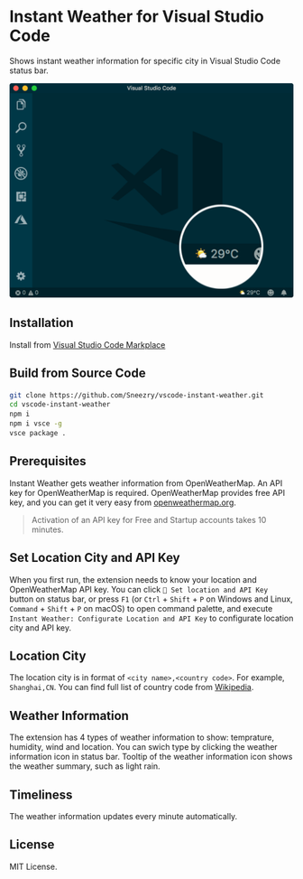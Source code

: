 # Instant Weather for Visual Studio Code

Shows instant weather information for specific city in Visual Studio Code status bar.

![](https://raw.githubusercontent.com/Sneezry/vscode-instant-weather/master/screenshot.png)

## Installation

Install from [Visual Studio Code Markplace](https://marketplace.visualstudio.com/items?itemName=sneezry.vscode-instant-weather)

## Build from Source Code

```bash
git clone https://github.com/Sneezry/vscode-instant-weather.git
cd vscode-instant-weather
npm i
npm i vsce -g
vsce package .
```

## Prerequisites

Instant Weather gets weather information from OpenWeatherMap. An API key for OpenWeatherMap is required. OpenWeatherMap provides free API key, and you can get it very easy from [openweathermap.org](https://openweathermap.org/).

> Activation of an API key for Free and Startup accounts takes 10 minutes.

## Set Location City and API Key

When you first run, the extension needs to know your location and OpenWeatherMap API key. You can click `🌈 Set location and API Key` button on status bar, or press `F1` (or `Ctrl` + `Shift` + `P` on Windows and Linux, `Command` + `Shift` + `P` on macOS) to open command palette, and execute `Instant Weather: Configurate Location and API Key` to configurate location city and API key.

## Location City

The location city is in format of `<city name>,<country code>`. For example, `Shanghai,CN`. You can find full list of country code from [Wikipedia](https://en.wikipedia.org/wiki/ISO_3166-1#Current_codes).

## Weather Information

The extension has 4 types of weather information to show: temprature, humidity, wind and location. You can swich type by clicking the weather information icon in status bar. Tooltip of the weather information icon shows the weather summary, such as light rain.

## Timeliness

The weather information updates every minute automatically.

## License

MIT License.